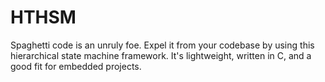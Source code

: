 # HTHSM
Spaghetti code is an unruly foe. Expel it from your codebase by using this hierarchical state machine framework. It's lightweight, written in C, and a good fit for embedded projects.  
